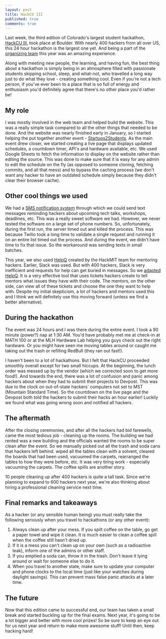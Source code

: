```yaml
---
layout: post
title: HackCU III
published: true
comments: true
---
```


Last week, the third edition of Colorado's largest student hackathon, [HackCU III](https://hackcu.org/), took place at Boulder. With nearly 400 hackers from all over US, this 24 hour hackathon is the largest one yet. And being a part of the [organizing team](https://hackcu.org/#team) this year was an amazing experience.

Along with meeting new people, the learning, and having fun, the best thing about a hackathon is simply being in an atmosphere filled with passionate students skipping school, sleep, and what-not, who travelled a long way just to do what they love - creating something cool. Even if you're not a tech person, if you've ever been to a place that is so full of energy and enthusiasm you'd definitely agree that there's no other place you'd rather be!

## My role

I was mostly involved in the web team and helped build the website. This was a really simple task compared to all the other things that needed to be done. And the website was nearly finished early in January, so I started helping the put together another event - [Startups2Students](https://startups2students.hackcu.org/). As the main event drew closer, we started creating a live page that displays updated schedules, a countdown timer, API's and hardware available, etc. We used Google Sheets to fetch the information to display on the website rather than editing the source. This was done to make sure that it is easy for any admin to edit the schedule on the fly (as opposed to someone cloning, fetching commits, and all that mess) and to bypass the caching process (we don't want any hacker to have an outdated schedule simply because they didn't clear their browser cache).

## Other cool things we used

We had a [SMS notification system](https://github.com/HackCU/mercurysms) through which we could send text messages reminding hackers about upcoming tech talks, workshops, deadlines, etc. This was a really sweet software we had. However, we never tested the software on a large set of phone numbers. So, unfortunately, during the first run, the server timed out and killed the process. This was because Twilio took a long time to validate a single request and running it on an entire list timed out the process. And during the event, we didn't have time to fix that issue. So the workaround was sending texts in small batches.

This year, we also used [HelpQ](https://github.com/ehzhang/HELPq) created by the HackMIT team for mentoring hackers. Earlier, Slack was used. But with 400 hackers, Slack is very inefficient and requests for help can get buried in messages. So we [adapted HelpQ](https://mentors.hackcu.org/). It is a very effective tool that uses tickets hackers create to tell mentors what issues they have with their code. The mentors, on the other side, can view all of these tickets and choose the one they want to help with. Despite my initial skepticism, a lot of hackers and mentors used this and I think we will definitely use this moving forward (unless we find a better alternative).

## During the hackathon

The event was 24 hours and I was there during the entire event. I took a 90 minute (power?) nap at 1:30 AM. You'd have probably met me at check-in at MATH 100 or at the MLH Hardware Lab helping you guys check out the right hardware. Or you might have seen me moving tables around or caught me taking out the trash or refilling RedBull (they ran out fast!).

I haven't been to a lot of hackathons. But I felt that HackCU proceeded smoothly overall except for two small hiccups. At the beginning, the lunch order was messed up by the vendor (which we corrected soon to get more food!). And towards the end, there was a lot of confusion and panic among hackers about when they had to submit their projects to Devpost. This was due to the clock on out-of-state hackers' computers not set to MST (Mountain Standard Time). So the countdown on the live page and the Devpost both told the hackers to submit their hacks an hour earlier! Luckily we found what was going wrong soon and notified all hackers.

## The aftermath

After the closing ceremonies, and after all the hackers had bid farewells, came the most tedious job - cleaning up the rooms. The building we had rented was a new building and the officials wanted the rooms to be super clean after the event. So we manually picked out all the trash and soda cans that hackers left behind. wiped all the tables clean with a solvent, cleared the boards that had been used, vacuumed the carpets, rearranged the tables to how they were before, etc. It was very tiring work - especially vacuuming the carpets. The coffee spills are another story.

10 people cleaning up after 400 hackers is quite a tall task. Since we're planning to expand to 600 hackers next year, we're also thinking about hiring a professional cleaning service next time.

## Final remarks and takeaways

As a hacker (or any sensible human being) you must really take the following seriously when you travel to hackathons (or any other event):

1. Always clean up after your mess. If you spilt coffee on the table, go get a paper towel and wipe it clean. It is much easier to clean a coffee spill when the coffee still hasn't dried up.
2. If it is a mess you can't clean up on your own (such as a radioactive leak), inform one of the admins or other staff.
3. If you emptied a soda can, throw it in the trash. Don't leave it lying around or wait for someone else to do it.
4. When you travel to another state, make sure to update your computer and phone clocks to the local time (just like your watches during daylight savings). This can prevent mass false panic attacks at a later time.

## The future

Now that this edition came to successful end, our team has taken a small break and started buckling up for the final exams. Next year, it's going to be a lot bigger and better with  more cool prizes! So be sure to keep an eye out for us next year and return to make more awesome stuff! Until then, keep hacking hard!
